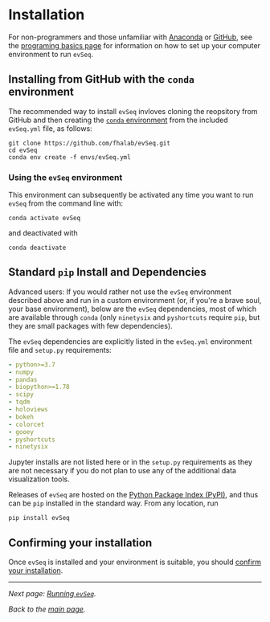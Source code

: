 # Installation
For non-programmers and those unfamiliar with [Anaconda](https://www.anaconda.com/) or [GitHub](https://www.github.com), see the [programing basics page](basics.md) for information on how to set up your computer environment to run `evSeq`.
## Installing from GitHub with the `conda` environment
The recommended way to install `evSeq` invloves cloning the reopsitory from GitHub and then creating the [`conda` environment](https://conda.io/projects/conda/en/latest/user-guide/concepts/environments.html) from the included `evSeq.yml` file, as follows:
```
git clone https://github.com/fhalab/evSeq.git
cd evSeq
conda env create -f envs/evSeq.yml
```

### Using the `evSeq` environment
This environment can subsequently be activated any time you want to run `evSeq` from the command line with:
```
conda activate evSeq
```
and deactivated with
```
conda deactivate
```
## Standard `pip` Install and Dependencies
Advanced users: If you would rather not use the `evSeq` environment described above and run in a custom environment (or, if you're a brave soul, your base environment), below are the `evSeq` dependencies, most of which are available through `conda` (only `ninetysix` and `pyshortcuts` require `pip`, but they are small packages with few dependencies).

The `evSeq` dependencies are explicitly listed in the `evSeq.yml` environment file and `setup.py` requirements:
```yml
- python>=3.7
- numpy
- pandas
- biopython>=1.78
- scipy
- tqdm
- holoviews
- bokeh
- colorcet
- gooey
- pyshortcuts
- ninetysix
```
Jupyter installs are not listed here or in the `setup.py` requirements as they are not necessary if you do not plan to use any of the additional data visualization tools.

Releases of `evSeq` are hosted on the [Python Package Index (PyPI)](https://pypi.org/project/evseq/), and thus can be `pip` installed in the standard way. From any location, run
```
pip install evSeq
```

## Confirming your installation
Once `evSeq` is installed and your environment is suitable, you should [confirm your installation](comp/usage.md#confirming-your-installation).

---

*Next page: [Running `evSeq`](usage.md).*

*Back to the [main page](../index.md).*
